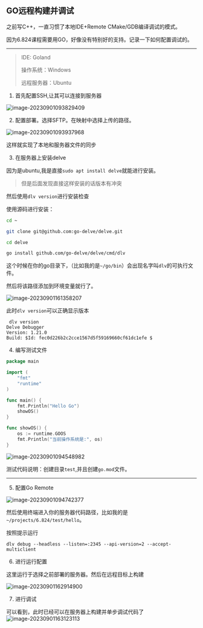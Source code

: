 ## GO远程构建并调试

之前写C++，一直习惯了本地IDE+Remote CMake/GDB编译调试的模式。

因为6.824课程需要用GO，好像没有特别好的支持。记录一下如何配置调试的。

---

> IDE: Goland
>
> 操作系统：Windows
>
> 远程服务器：Ubuntu

1. 首先配置SSH,让其可以连接到服务器

![image-20230901093829409](https://antio2-1258695065.cos.ap-chengdu.myqcloud.com/img/blogimage-20230901093829409.png)

2. 配置部署。选择SFTP。在映射中选择上传的路径。

![image-20230901093937968](https://antio2-1258695065.cos.ap-chengdu.myqcloud.com/img/blogimage-20230901093937968.png)

这样就实现了本地和服务器文件的同步

3. 在服务器上安装delve

因为是ubuntu,我是直接`sudo apt install delve`就能进行安装。

> 但是后面发现直接这样安装的话版本有冲突

然后使用`dlv version`进行安装检查



使用源码进行安装：

```bash
cd ~

git clone git@github.com:go-delve/delve.git

cd delve

go install github.com/go-delve/delve/cmd/dlv
```



这个时候在你的go目录下，（比如我的是`~/go/bin`）会出现名字叫`dlv`的可执行文件。



然后将该路径添加到环境变量就行了。

![image-20230901161358207](https://antio2-1258695065.cos.ap-chengdu.myqcloud.com/img/blogimage-20230901161358207.png)

此时`dlv version`可以正确显示版本

```
 dlv version
Delve Debugger
Version: 1.21.0
Build: $Id: fec0d226b2c2cce1567d5f59169660cf61dc1efe $
```



4. 编写测试文件

```GO
package main

import (
    "fmt"
    "runtime"
)

func main() {
    fmt.Println("Hello Go")
    showOS()
}

func showOS() {
    os := runtime.GOOS
    fmt.Println("当前操作系统是:", os)
}
```

![image-20230901094548982](https://antio2-1258695065.cos.ap-chengdu.myqcloud.com/img/blogimage-20230901094548982.png)

测试代码说明：创建目录`test`,并且创建`go.mod`文件。

---

5. 配置Go Remote

![image-20230901094742377](https://antio2-1258695065.cos.ap-chengdu.myqcloud.com/img/blogimage-20230901094742377.png)

然后使用终端进入你的服务器代码路径，比如我的是`~/projects/6.824/test/hello`。

按照提示运行

`dlv debug --headless --listen=:2345 --api-version=2 --accept-multiclient`

6. 进行运行配置

这里运行于选择之前部署的服务器。然后在远程目标上构建

![image-20230901162914900](https://antio2-1258695065.cos.ap-chengdu.myqcloud.com/img/blogimage-20230901162914900.png)

7. 进行调试

可以看到，此时已经可以在服务器上构建并单步调试代码了![image-20230901163123113](https://antio2-1258695065.cos.ap-chengdu.myqcloud.com/img/blogimage-20230901163123113.png)